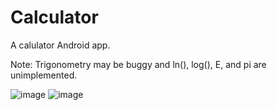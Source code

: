 # Calculator

A calulator Android app.

Note: Trigonometry may be buggy and ln(), log(), E, and pi are unimplemented.

![image](https://user-images.githubusercontent.com/32044950/120530358-6e29f700-c3ab-11eb-89e6-2a5975e37afb.png)
![image](https://user-images.githubusercontent.com/32044950/120530391-771ac880-c3ab-11eb-90f1-b0972608ad18.png)

